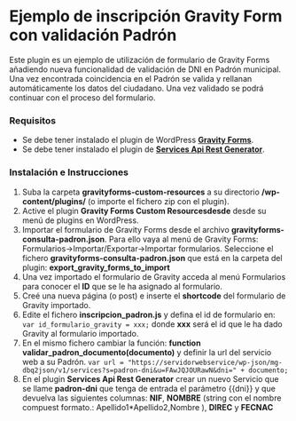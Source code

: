 # Ejemplo de inscripción Gravity Form con validación Padrón #

Este plugin es un ejemplo de utilización de formulario de Gravity Forms añadiendo nueva funcionalidad de validación de DNI en Padrón municipal. Una vez encontrada coincidencia en el Padrón se valida y rellanan automáticamente los datos del ciudadano. Una vez validado se podrá continuar con el proceso del formulario.

### Requisitos ###

- Se debe tener instalado el plugin de WordPress **[Gravity Forms](https://www.gravityforms.com/ "Gravity Forms")**.
- Se debe tener instalado el plugin de  **[Services Api Rest Generator](https://github.com/softwarelibrelablocal/services-api-rest-generator "Services Api Rest Generator")**.

### Instalación e Instrucciones ###

1. Suba la carpeta **gravityforms-custom-resources** a su directorio **/wp-content/plugins/** (o importe el fichero zip con el plugin).
2. Active el plugin **Gravity Forms Custom Resourcesdesde** desde su menú de plugins en WordPress.
3. Importar el formulario de Gravity Forms desde el archivo **gravityforms-consulta-padron.json**. Para ello vaya al menú de Gravity Forms: Formularios->Importar/Exportar->Importar formularios. Seleccione el fichero **gravityforms-consulta-padron.json** que está en la carpeta del plugin: **export_gravity_forms_to_import**
4. Una vez importado el formulario de Gravity acceda al menú Formularios para conocer el **ID** que se le ha asignado al formulario.
5. Creé una nueva página (o post) e inserte el **shortcode** del formulario de Gravity importado.
6. Edite el fichero **inscripcion_padron.js** y defina el id de formulario en:
`var id_formulario_gravity = xxx;`
donde **xxx** será el id que le ha dado Gravity al formulario importado.
7. En el mismo fichero cambiar la función:
**function validar_padron_documento(documento)**
y definir la url del servicio web a su Padrón.
`var url = "https://servidorwebservice/wp-json/mg-dbq2json/v1/services?s=padron-dni&u=FAwJQJOURawN&dni=" + documento;`
8. En el plugin **Services Api Rest Generator** crear un nuevo Servicio que se llame **padron-dni** que tenga de entrada el parámetro {{dni}} y que devuelva las siguientes columnas: **NIF**, **NOMBRE** (string con el nombre compuest formato.: Apellido1\*Apellido2,Nombre ), **DIREC** y **FECNAC** 
 